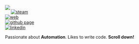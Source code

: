<a href="https://harsh.sh/" target="_self" rel="noopener noreferrer">
<img align="left" src="https://i.ibb.co/107x1T4/logo1.png">
</a>

[![steam](https://img.shields.io/badge/-@hackofragger-313131?style=flat-square&labelColor=313131&logo=steam&logoColor=white&color=313131)](https://steamcommunity.com/id/hackofragger/)                    
[![web](https://img.shields.io/badge/web-harsh.fr-313131?style=flat-square&labelColor=313131&color=313131)](https://harsh.fr/)           
[![github page](https://img.shields.io/badge/-@harshonyou-313131?style=flat-square&labelColor=313131&logo=github&logoColor=white&color=313131)](https://harshonyou.github.io/)    
[![linkedin](https://img.shields.io/badge/-@harshonyou-313131?style=flat-square&labelColor=313131&logo=linkedin&logoColor=white&color=313131)](https://www.linkedin.com/in/harshonyou/)  


Passionate about **Automation**. Likes to write code. **Scroll down!**
